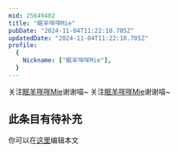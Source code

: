 ```yaml
---
mid: 25649402
title: "眠羊咩咩Mie"
pubDate: "2024-11-04T11:22:10.705Z"
updatedDate: "2024-11-04T11:22:10.705Z"
profile:
  {
    Nickname: ["眠羊咩咩Mie"],
  }
---
```


关注[眠羊咩咩Mie](https://space.bilibili.com/25649402)谢谢喵~ 关注[眠羊咩咩Mie](https://space.bilibili.com/25649402)谢谢喵~

## 此条目有待补充
你可以在[这里](https://github.com/Yuhanawa/VTuber.ICU-Content/edit/master/v/眠羊咩咩Mie/index.md)编辑本文
